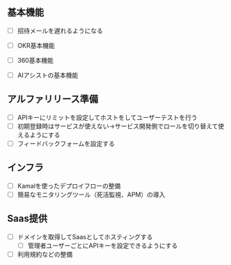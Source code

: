 ## 基本機能
- [ ] 招待メールを遅れるようになる
- [ ] OKR基本機能
- [ ] 360基本機能
- [ ] AIアシストの基本機能


## アルファリリース準備
- [ ] APIキーにリミットを設定してホストをしてユーザーテストを行う
- [ ] 初期登録時はサービスが使えない→サービス開発側でロールを切り替えて使えるようにする
- [ ] フィードバックフォームを設定する

## インフラ
- [ ] Kamalを使ったデプロイフローの整備
- [ ] 簡易なモニタリングツール（死活監視、APM）の導入

## Saas提供
- [ ] ドメインを取得してSaasとしてホスティングする
    - [ ] 管理者ユーザーごとにAPIキーを設定できるようにする
- [ ] 利用規約などの整備